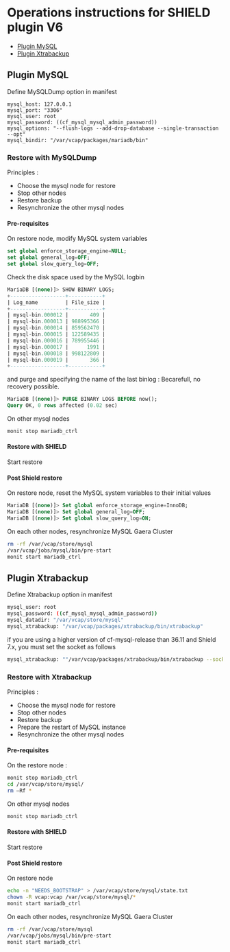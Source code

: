 # Operations instructions for SHIELD plugin V6 
- [Plugin MySQL](#plugin-mySQL) 
- [Plugin Xtrabackup](#plugin-xtrabackup)

## Plugin MySQL 

Define MySQLDump option in manifest

```
mysql_host: 127.0.0.1
mysql_port: "3306"
mysql_user: root
mysql_password: ((cf_mysql_mysql_admin_password))
mysql_options: "--flush-logs --add-drop-database --single-transaction  --opt"
mysql_bindir: "/var/vcap/packages/mariadb/bin"
```

### Restore with MySQLDump

Principles :
- Choose the mysql node for restore
- Stop other nodes
- Restore backup
- Resynchronize the other mysql nodes

#### Pre-requisites  

On restore node, modify MySQL system variables  

```sql
set global enforce_storage_engine=NULL;
set global general_log=OFF;
set global slow_query_log=OFF;
```

Check the disk space used by the MySQL logbin

```sql
MariaDB [(none)]> SHOW BINARY LOGS;
+------------------+-----------+
| Log_name         | File_size |
+------------------+-----------+
| mysql-bin.000012 |       409 |
| mysql-bin.000013 | 988995366 |
| mysql-bin.000014 | 859562470 |
| mysql-bin.000015 | 122589435 |
| mysql-bin.000016 | 789955446 |
| mysql-bin.000017 |      1991 |
| mysql-bin.000018 | 998122809 |
| mysql-bin.000019 |       366 |
+------------------+-----------+
```

and purge and specifying the name of the last binlog : Becarefull, no recovery possible.

```sql
MariaDB [(none)]> PURGE BINARY LOGS BEFORE now();
Query OK, 0 rows affected (0.02 sec)
```

On other mysql nodes  

```sh
monit stop mariadb_ctrl
```

#### Restore with SHIELD
Start restore

#### Post Shield restore

On restore node, reset the MySQL system variables to their initial values 
 
```sql
MariaDB [(none)]> Set global enforce_storage_engine=InnoDB;
MariaDB [(none)]> Set global general_log=OFF;
MariaDB [(none)]> Set global slow_query_log=ON;
```

On each other nodes, resynchronize MySQL Gaera Cluster

```sh
rm -rf /var/vcap/store/mysql
/var/vcap/jobs/mysql/bin/pre-start
monit start mariadb_ctrl
```

## Plugin Xtrabackup
Define Xtrabackup option in manifest

```sh
mysql_user: root
mysql_password: ((cf_mysql_mysql_admin_password))
mysql_datadir: "/var/vcap/store/mysql"
mysql_xtrabackup: "/var/vcap/packages/xtrabackup/bin/xtrabackup"
```
if you are using a higher version of cf-mysql-release than 36.11 and Shield 7.x, you must set the socket as follows 
```sh
mysql_xtrabackup: ""/var/vcap/packages/xtrabackup/bin/xtrabackup --socket=/var/vcap/sys/run/mysql/mysqld.sock"
```

### Restore with Xtrabackup

Principles :
- Choose the mysql node for restore
- Stop other nodes
- Restore backup
- Prepare the restart of MySQL instance
- Resynchronize the other mysql nodes

#### Pre-requisites  
On the restore node :

```sh
monit stop mariadb_ctrl
cd /var/vcap/store/mysql/
rm –Rf *
```

On other mysql nodes  

```sh
monit stop mariadb_ctrl
```
	
#### Restore with SHIELD
Start restore

#### Post Shield restore

On restore node

```sh
echo -n "NEEDS_BOOTSTRAP" > /var/vcap/store/mysql/state.txt
chown -R vcap:vcap /var/vcap/store/mysql/*
monit start mariadb_ctrl
```

On each other nodes, resynchronize MySQL Gaera Cluster

```sh
rm -rf /var/vcap/store/mysql
/var/vcap/jobs/mysql/bin/pre-start
monit start mariadb_ctrl
```

